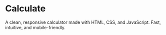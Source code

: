 # Calculate
A clean, responsive calculator made with HTML, CSS, and JavaScript. Fast, intuitive, and mobile-friendly.
